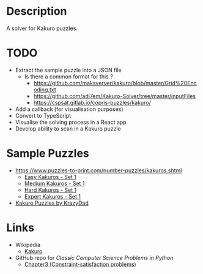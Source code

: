 # Description

A solver for Kakuro puzzles.

# TODO

* Extract the sample puzzle into a JSON file
  * Is there a common format for this ?
    * https://github.com/maksverver/kakuro/blob/master/Grid%20Encoding.txt
    * https://github.com/adi7em/Kakuro-Solver/tree/master/inputFiles
    * https://cspsat.gitlab.io/copris-puzzles/kakuro/
* Add a callback (for visualisation purposes)
* Convert to TypeScript
* Visualise the solving process in a React app
* Develop ability to scan in a Kakuro puzzle

# Sample Puzzles

* https://www.puzzles-to-print.com/number-puzzles/kakuros.shtml
  * [Easy Kakuros - Set 1](https://www.puzzles-to-print.com/number-puzzles/kakuros/easy-8x8-1.pdf)
  * [Medium Kakuros - Set 1](https://www.puzzles-to-print.com/number-puzzles/kakuros/medium-1.pdf)
  * [Hard Kakuros - Set 1](https://www.puzzles-to-print.com/number-puzzles/kakuros/hard-1.pdf)
  * [Expert Kakuros - Set 1](https://www.puzzles-to-print.com/number-puzzles/kakuros/expert-1.pdf)
* [Kakuro Puzzles by KrazyDad](https://krazydad.com/kakuro/)

# Links

* Wikipedia
  * [Kakuro](https://en.wikipedia.org/wiki/Kakuro)
* GitHub repo for _Classic Computer Science Problems in Python_
  * [Chapter3 (Constraint-satisfaction problems)](https://github.com/davecom/ClassicComputerScienceProblemsInPython/tree/master/Chapter3)
